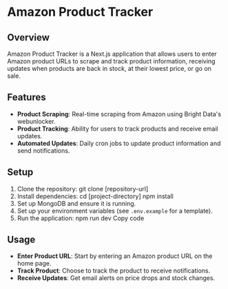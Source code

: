 # Amazon Product Tracker
## Overview
Amazon Product Tracker is a Next.js application that allows users to enter Amazon product URLs to scrape and track product information, receiving updates when products are back in stock, at their lowest price, or go on sale.
## Features
- **Product Scraping**: Real-time scraping from Amazon using Bright Data's webunlocker.
- **Product Tracking**: Ability for users to track products and receive email updates.
- **Automated Updates**: Daily cron jobs to update product information and send notifications.
## Setup
1. Clone the repository:
git clone [repository-url]
2. Install dependencies:
cd [project-directory] npm install
3. Set up MongoDB and ensure it is running.
4. Set up your environment variables (see `.env.example` for a template).
5. Run the application:
npm run dev
Copy code
## Usage
- **Enter Product URL**: Start by entering an Amazon product URL on the home page.
- **Track Product**: Choose to track the product to receive notifications.
- **Receive Updates**: Get email alerts on price drops and stock changes.


 
 
